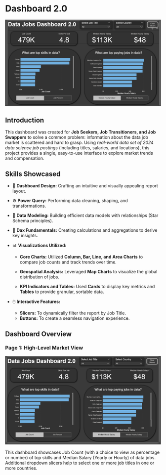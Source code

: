 # Dashboard 2.0

![Dahboard ](/Images/Project%202%20page%201.png)

## Introduction

This dashboard was created for **Job Seekers, Job Transitioners, and Job Swappers** to solve a common problem: information about the data job market is scattered and hard to grasp. Using *real-world data set of 2024 data science job postings* (including titles, salaries, and locations), this project provides a single, easy-to-use interface to explore market trends and compensation.

## Skills Showcased

- 🎨 **Dashboard Design:** Crafting an intuitive and visually appealing report layout.
- ⚙️ **Power Query:** Performing data cleaning, shaping, and transformations.
- 🔗 **Data Modeling:** Building efficient data models with relationships (Star Schema principles).
- 🧮 **Dax Fundamentals:** Creating calculations and aggregations to derive key insights. 
- 📊 **Visualizations Utilized:** 
    - **Core Charts:** Utilized **Column, Bar, Line, and Area Charts** to compare job counts and track trends over time.

    - **Geospatial Analysis:** Leveraged **Map Charts** to visualize the global distribution of jobs.

    - **KPI Indicators and  Tables:** Used **Cards** to display key metrics and **Tables** to provide granular, sortable data.

- 🖱️ **Interactive Features:**
    - **Slicers:** To dynamically filter the report by Job Title. 
    - **Buttons:** To create a seamless navigation experience. 
     


## Dashboard Overview

### Page 1: High-Level Market View

![Dashboard](/Images/Project%202.png)

This dashboard showcases Job Count (with a choice to view as percentage or number) of top skills and Median Salary (Yearly or Hourly) of data jobs. Additional dropdown slicers help to select one or more job titles in one or more countries. 
